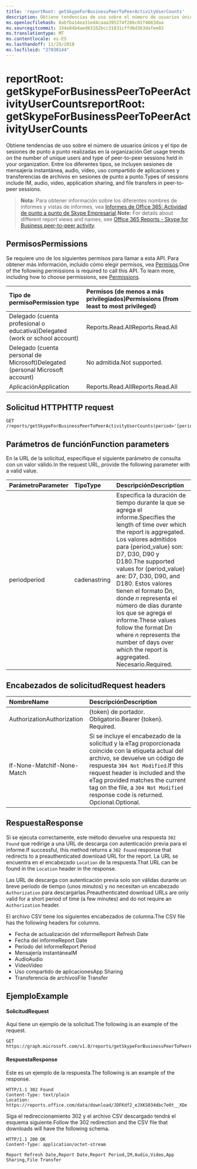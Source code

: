 ```yaml
---
title: 'reportRoot: getSkypeForBusinessPeerToPeerActivityUserCounts'
description: Obtiene tendencias de uso sobre el número de usuarios únicos y el tipo de sesiones de punto a punto realizadas en la organización. Entre los diferentes tipos, se incluyen sesiones de mensajería instantánea, audio, vídeo, uso compartido de aplicaciones y transferencias de archivos en sesiones de punto a punto.
ms.openlocfilehash: 8abfba14ea31ed4caaa395274f286c01f4083daa
ms.sourcegitcommit: 334e84b4aed63162bcc31831cffd6d363dafee02
ms.translationtype: MT
ms.contentlocale: es-ES
ms.lasthandoff: 11/29/2018
ms.locfileid: "27030144"
---
```

# <a name="reportroot-getskypeforbusinesspeertopeeractivityusercounts"></a><span data-ttu-id="ae346-104">reportRoot: getSkypeForBusinessPeerToPeerActivityUserCounts</span><span class="sxs-lookup"><span data-stu-id="ae346-104">reportRoot: getSkypeForBusinessPeerToPeerActivityUserCounts</span></span>

<span data-ttu-id="ae346-105">Obtiene tendencias de uso sobre el número de usuarios únicos y el tipo de sesiones de punto a punto realizadas en la organización.</span><span class="sxs-lookup"><span data-stu-id="ae346-105">Get usage trends on the number of unique users and type of peer-to-peer sessions held in your organization.</span></span> <span data-ttu-id="ae346-106">Entre los diferentes tipos, se incluyen sesiones de mensajería instantánea, audio, vídeo, uso compartido de aplicaciones y transferencias de archivos en sesiones de punto a punto.</span><span class="sxs-lookup"><span data-stu-id="ae346-106">Types of sessions include IM, audio, video, application sharing, and file transfers in peer-to-peer sessions.</span></span>

> <span data-ttu-id="ae346-107">**Nota:** Para obtener información sobre los diferentes nombres de informes y vistas de informes, vea [Informes de Office 365: Actividad de punto a punto de Skype Empresarial](https://support.office.com/client/Skype-for-Business-Online-peertopeer-activity-d3b2d569-4ee9-44b8-92bf-d518142f0713).</span><span class="sxs-lookup"><span data-stu-id="ae346-107">**Note:** For details about different report views and names, see [Office 365 Reports - Skype for Business peer-to-peer activity](https://support.office.com/client/Skype-for-Business-Online-peertopeer-activity-d3b2d569-4ee9-44b8-92bf-d518142f0713).</span></span>

## <a name="permissions"></a><span data-ttu-id="ae346-108">Permisos</span><span class="sxs-lookup"><span data-stu-id="ae346-108">Permissions</span></span>

<span data-ttu-id="ae346-p103">Se requiere uno de los siguientes permisos para llamar a esta API. Para obtener más información, incluido cómo elegir permisos, vea [Permisos](/graph/permissions-reference).</span><span class="sxs-lookup"><span data-stu-id="ae346-p103">One of the following permissions is required to call this API. To learn more, including how to choose permissions, see [Permissions](/graph/permissions-reference).</span></span>

| <span data-ttu-id="ae346-111">Tipo de permiso</span><span class="sxs-lookup"><span data-stu-id="ae346-111">Permission type</span></span>                        | <span data-ttu-id="ae346-112">Permisos (de menos a más privilegiados)</span><span class="sxs-lookup"><span data-stu-id="ae346-112">Permissions (from least to most privileged)</span></span> |
| :------------------------------------- | :--------------------------------------- |
| <span data-ttu-id="ae346-113">Delegado (cuenta profesional o educativa)</span><span class="sxs-lookup"><span data-stu-id="ae346-113">Delegated (work or school account)</span></span>     | <span data-ttu-id="ae346-114">Reports.Read.All</span><span class="sxs-lookup"><span data-stu-id="ae346-114">Reports.Read.All</span></span>                         |
| <span data-ttu-id="ae346-115">Delegado (cuenta personal de Microsoft)</span><span class="sxs-lookup"><span data-stu-id="ae346-115">Delegated (personal Microsoft account)</span></span> | <span data-ttu-id="ae346-116">No admitida.</span><span class="sxs-lookup"><span data-stu-id="ae346-116">Not supported.</span></span>                           |
| <span data-ttu-id="ae346-117">Aplicación</span><span class="sxs-lookup"><span data-stu-id="ae346-117">Application</span></span>                            | <span data-ttu-id="ae346-118">Reports.Read.All</span><span class="sxs-lookup"><span data-stu-id="ae346-118">Reports.Read.All</span></span>                         |

## <a name="http-request"></a><span data-ttu-id="ae346-119">Solicitud HTTP</span><span class="sxs-lookup"><span data-stu-id="ae346-119">HTTP request</span></span>

<!-- { "blockType": "ignored" } --> 

```http
GET /reports/getSkypeForBusinessPeerToPeerActivityUserCounts(period='{period_value}')
```

## <a name="function-parameters"></a><span data-ttu-id="ae346-120">Parámetros de función</span><span class="sxs-lookup"><span data-stu-id="ae346-120">Function parameters</span></span>

<span data-ttu-id="ae346-121">En la URL de la solicitud, especifique el siguiente parámetro de consulta con un valor válido.</span><span class="sxs-lookup"><span data-stu-id="ae346-121">In the request URL, provide the following parameter with a valid value.</span></span>

| <span data-ttu-id="ae346-122">Parámetro</span><span class="sxs-lookup"><span data-stu-id="ae346-122">Parameter</span></span> | <span data-ttu-id="ae346-123">Tipo</span><span class="sxs-lookup"><span data-stu-id="ae346-123">Type</span></span>   | <span data-ttu-id="ae346-124">Descripción</span><span class="sxs-lookup"><span data-stu-id="ae346-124">Description</span></span>                              |
| :-------- | :----- | :--------------------------------------- |
| <span data-ttu-id="ae346-125">period</span><span class="sxs-lookup"><span data-stu-id="ae346-125">period</span></span>    | <span data-ttu-id="ae346-126">cadena</span><span class="sxs-lookup"><span data-stu-id="ae346-126">string</span></span> | <span data-ttu-id="ae346-127">Especifica la duración de tiempo durante la que se agrega el informe.</span><span class="sxs-lookup"><span data-stu-id="ae346-127">Specifies the length of time over which the report is aggregated.</span></span> <span data-ttu-id="ae346-128">Los valores admitidos para {period_value} son: D7, D30, D90 y D180.</span><span class="sxs-lookup"><span data-stu-id="ae346-128">The supported values for {period_value} are: D7, D30, D90, and D180.</span></span> <span data-ttu-id="ae346-129">Estos valores tienen el formato D*n*, donde *n* representa el número de días durante los que se agrega el informe.</span><span class="sxs-lookup"><span data-stu-id="ae346-129">These values follow the format D*n* where *n* represents the number of days over which the report is aggregated.</span></span> <span data-ttu-id="ae346-130">Necesario.</span><span class="sxs-lookup"><span data-stu-id="ae346-130">Required.</span></span> |

## <a name="request-headers"></a><span data-ttu-id="ae346-131">Encabezados de solicitud</span><span class="sxs-lookup"><span data-stu-id="ae346-131">Request headers</span></span>

| <span data-ttu-id="ae346-132">Nombre</span><span class="sxs-lookup"><span data-stu-id="ae346-132">Name</span></span>          | <span data-ttu-id="ae346-133">Descripción</span><span class="sxs-lookup"><span data-stu-id="ae346-133">Description</span></span>                              |
| :------------ | :--------------------------------------- |
| <span data-ttu-id="ae346-134">Authorization</span><span class="sxs-lookup"><span data-stu-id="ae346-134">Authorization</span></span> | <span data-ttu-id="ae346-p105">{token} de portador. Obligatorio.</span><span class="sxs-lookup"><span data-stu-id="ae346-p105">Bearer {token}. Required.</span></span>                |
| <span data-ttu-id="ae346-137">If-None-Match</span><span class="sxs-lookup"><span data-stu-id="ae346-137">If-None-Match</span></span> | <span data-ttu-id="ae346-138">Si se incluye el encabezado de la solicitud y la eTag proporcionada coincide con la etiqueta actual del archivo, se devuelve un código de respuesta `304 Not Modified`.</span><span class="sxs-lookup"><span data-stu-id="ae346-138">If this request header is included and the eTag provided matches the current tag on the file, a `304 Not Modified` response code is returned.</span></span> <span data-ttu-id="ae346-139">Opcional.</span><span class="sxs-lookup"><span data-stu-id="ae346-139">Optional.</span></span> |

## <a name="response"></a><span data-ttu-id="ae346-140">Respuesta</span><span class="sxs-lookup"><span data-stu-id="ae346-140">Response</span></span>

<span data-ttu-id="ae346-141">Si se ejecuta correctamente, este método devuelve una respuesta `302 Found` que redirige a una URL de descarga con autenticación previa para el informe.</span><span class="sxs-lookup"><span data-stu-id="ae346-141">If successful, this method returns a `302 Found` response that redirects to a preauthenticated download URL for the report.</span></span> <span data-ttu-id="ae346-142">La URL se encuentra en el encabezado `Location` de la respuesta.</span><span class="sxs-lookup"><span data-stu-id="ae346-142">That URL can be found in the `Location` header in the response.</span></span>

<span data-ttu-id="ae346-143">Las URL de descarga con autenticación previa solo son válidas durante un breve período de tiempo (unos minutos) y no necesitan un encabezado `Authorization` para descargarlas.</span><span class="sxs-lookup"><span data-stu-id="ae346-143">Preauthenticated download URLs are only valid for a short period of time (a few minutes) and do not require an `Authorization` header.</span></span>

<span data-ttu-id="ae346-144">El archivo CSV tiene los siguientes encabezados de columna.</span><span class="sxs-lookup"><span data-stu-id="ae346-144">The CSV file has the following headers for columns.</span></span>

- <span data-ttu-id="ae346-145">Fecha de actualización del informe</span><span class="sxs-lookup"><span data-stu-id="ae346-145">Report Refresh Date</span></span>
- <span data-ttu-id="ae346-146">Fecha del informe</span><span class="sxs-lookup"><span data-stu-id="ae346-146">Report Date</span></span>
- <span data-ttu-id="ae346-147">Período del informe</span><span class="sxs-lookup"><span data-stu-id="ae346-147">Report Period</span></span>
- <span data-ttu-id="ae346-148">Mensajería instantánea</span><span class="sxs-lookup"><span data-stu-id="ae346-148">IM</span></span>
- <span data-ttu-id="ae346-149">Audio</span><span class="sxs-lookup"><span data-stu-id="ae346-149">Audio</span></span>
- <span data-ttu-id="ae346-150">Vídeo</span><span class="sxs-lookup"><span data-stu-id="ae346-150">Video</span></span>
- <span data-ttu-id="ae346-151">Uso compartido de aplicaciones</span><span class="sxs-lookup"><span data-stu-id="ae346-151">App Sharing</span></span>
- <span data-ttu-id="ae346-152">Transferencia de archivos</span><span class="sxs-lookup"><span data-stu-id="ae346-152">File Transfer</span></span>

## <a name="example"></a><span data-ttu-id="ae346-153">Ejemplo</span><span class="sxs-lookup"><span data-stu-id="ae346-153">Example</span></span>

#### <a name="request"></a><span data-ttu-id="ae346-154">Solicitud</span><span class="sxs-lookup"><span data-stu-id="ae346-154">Request</span></span>

<span data-ttu-id="ae346-155">Aquí tiene un ejemplo de la solicitud.</span><span class="sxs-lookup"><span data-stu-id="ae346-155">The following is an example of the request.</span></span>

<!--{
  "blockType": "request",
  "isComposable": true,
  "name": "reportroot_getskypeforbusinesspeertopeeractivityusercounts"
}-->

```http
GET https://graph.microsoft.com/v1.0/reports/getSkypeForBusinessPeerToPeerActivityUserCounts(period='D7')
```

#### <a name="response"></a><span data-ttu-id="ae346-156">Respuesta</span><span class="sxs-lookup"><span data-stu-id="ae346-156">Response</span></span>

<span data-ttu-id="ae346-157">Este es un ejemplo de la respuesta.</span><span class="sxs-lookup"><span data-stu-id="ae346-157">The following is an example of the response.</span></span>

<!-- {
  "blockType": "response",
  "truncated": true,
  "@odata.type": "microsoft.graph.report"
} -->

```http
HTTP/1.1 302 Found
Content-Type: text/plain
Location: https://reports.office.com/data/download/JDFKdf2_eJXKS034dbc7e0t__XDe
```

<span data-ttu-id="ae346-158">Siga el redireccionamiento 302 y el archivo CSV descargado tendrá el esquema siguiente.</span><span class="sxs-lookup"><span data-stu-id="ae346-158">Follow the 302 redirection and the CSV file that downloads will have the following schema.</span></span>

<!-- { "blockType": "ignored" } --> 

```http
HTTP/1.1 200 OK
Content-Type: application/octet-stream

Report Refresh Date,Report Date,Report Period,IM,Audio,Video,App Sharing,File Transfer
```
